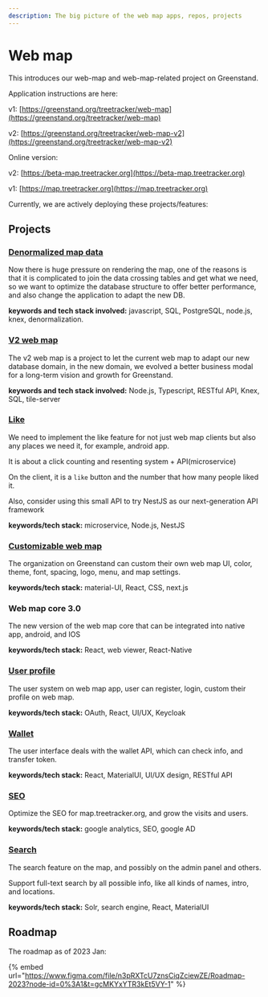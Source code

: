 ```yaml
---
description: The big picture of the web map apps, repos, projects
---
```


# Web map

This introduces our web-map and web-map-related project on Greenstand.

Application instructions are here:

v1: [https://greenstand.org/treetracker/web-map](https://greenstand.org/treetracker/web-map)

v2: [https://greenstand.org/treetracker/web-map-v2](https://greenstand.org/treetracker/web-map-v2)

Online version:

v2:  [https://beta-map.treetracker.org](https://beta-map.treetracker.org)

v1: [https://map.treetracker.org](https://map.treetracker.org)

Currently, we are actively deploying these projects/features:

## Projects

### [Denormalized map data](denormalized-data.md)

Now there is huge pressure on rendering the map, one of the reasons is that it is complicated to join the data crossing tables and get what we need, so we want to optimize the database structure to offer better performance, and also change the application to adapt the new DB.

**keywords and tech stack involved:** javascript, SQL, PostgreSQL, node.js, knex, denormalization.

### [V2 web map](v2-web-map.md)

The v2 web map is a project to let the current web map to adapt our new database domain, in the new domain, we evolved a better business modal for a long-term vision and growth for Greenstand.

**keywords and tech stack involved:** Node.js, Typescript, RESTful API, Knex, SQL, tile-server

### [Like](./#like)

We need to implement the like feature for not just web map clients but also any places we need it, for example, android app.

It is about a click counting and resenting system + API(microservice)&#x20;

On the client, it is a `like` button and the number that how many people liked it.

Also, consider using this small API to try NestJS as our next-generation API framework

**keywords/tech stack:** microservice, Node.js, NestJS

### [Customizable web map](./#customizable-web-map)

The organization on Greenstand can custom their own web map UI, color, theme, font, spacing, logo, menu, and map settings.

**keywords/tech stack:** material-UI, React, CSS, next.js

### Web map core 3.0

The new version of the web map core that can be integrated into native app, android, and IOS

**keywords/tech stack:** React, web viewer, React-Native

### [User profile](user-profile.md)

The user system on web map app, user can register, login, custom their profile on web map.

**keywords/tech stack:** OAuth, React, UI/UX, Keycloak

### [Wallet](wallet-app.md)

The user interface deals with the wallet API, which can check info, and transfer token.

**keywords/tech stack:** React, MaterialUI, UI/UX design, RESTful API

### [SEO](seo.md)

Optimize the SEO for map.treetracker.org, and grow the visits and users.

**keywords/tech stack:** google analytics, SEO, google AD

### [Search](search.md)

The search feature on the map, and possibly on the admin panel and others.

Support full-text search by all possible info, like all kinds of names, intro, and locations.

**keywords/tech stack:** Solr, search engine, React, MaterialUI



## Roadmap

The roadmap as of 2023 Jan:

{% embed url="https://www.figma.com/file/n3pRXTcU7znsCiqZciewZE/Roadmap-2023?node-id=0%3A1&t=gcMKYxYTR3kEt5VY-1" %}
